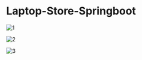 # Laptop-Store-Springboot
![1](https://github.com/Pranav-100/Laptop-Store-Springboot/assets/91484693/4e9917b2-003b-48ff-a616-ab6a746ba777)

![2](https://github.com/Pranav-100/Laptop-Store-Springboot/assets/91484693/36c2ff56-e85f-4d83-9e7d-a16ed61a3b46)

![3](https://github.com/Pranav-100/Laptop-Store-Springboot/assets/91484693/f10144fe-2c36-4656-8322-7128ff988ad3)

